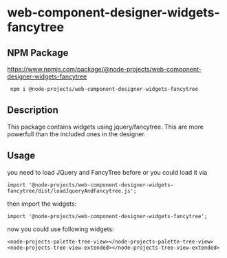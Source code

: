 # web-component-designer-widgets-fancytree

## NPM Package

https://www.npmjs.com/package/@node-projects/web-component-designer-widgets-fancytree

     npm i @node-projects/web-component-designer-widgets-fancytree

## Description

This package contains widgets using jquery/fancytree. This are more powerfull than the included ones in the designer.

## Usage

you need to load JQuery and FancyTree before or you could load it via

    import '@node-projects/web-component-designer-widgets-fancytree/dist/loadJqueryAndFancytree.js';

then import the widgets:

    import '@node-projects/web-component-designer-widgets-fancytree';

now you could use following widgets:

    <node-projects-palette-tree-view></node-projects-palette-tree-view>
    <node-projects-tree-view-extended></node-projects-tree-view-extended>